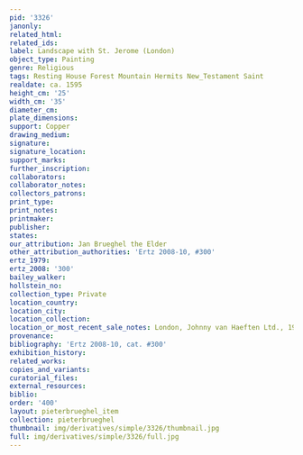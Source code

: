 ```yaml
---
pid: '3326'
janonly: 
related_html: 
related_ids: 
label: Landscape with St. Jerome (London)
object_type: Painting
genre: Religious
tags: Resting House Forest Mountain Hermits New_Testament Saint
realdate: ca. 1595
height_cm: '25'
width_cm: '35'
diameter_cm: 
plate_dimensions: 
support: Copper
drawing_medium: 
signature: 
signature_location: 
support_marks: 
further_inscription: 
collaborators: 
collaborator_notes: 
collectors_patrons: 
print_type: 
print_notes: 
printmaker: 
publisher: 
states: 
our_attribution: Jan Brueghel the Elder
other_attribution_authorities: 'Ertz 2008-10, #300'
ertz_1979: 
ertz_2008: '300'
bailey_walker: 
hollstein_no: 
collection_type: Private
location_country: 
location_city: 
location_collection: 
location_or_most_recent_sale_notes: London, Johnny van Haeften Ltd., 1985
provenance: 
bibliography: 'Ertz 2008-10, cat. #300'
exhibition_history: 
related_works: 
copies_and_variants: 
curatorial_files: 
external_resources: 
biblio: 
order: '400'
layout: pieterbrueghel_item
collection: pieterbrueghel
thumbnail: img/derivatives/simple/3326/thumbnail.jpg
full: img/derivatives/simple/3326/full.jpg
---
```

